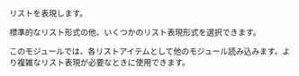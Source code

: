 リストを表現します。

標準的なリスト形式の他、いくつかのリスト表現形式を選択できます。

このモジュールでは、各リストアイテムとして他のモジュール読み込みます。より複雑なリスト表現が必要なときに使用できます。
